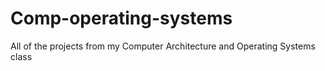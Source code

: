 # Comp-operating-systems
All of the projects from my Computer Architecture and Operating Systems class
